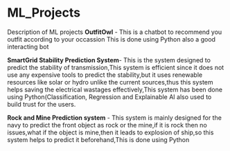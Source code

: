 # ML_Projects
Description of ML projects
**OutfitOwl** - This is a chatbot to recommend you outfit according to your occassion 
This is done using Python also a good interacting bot

**SmartGrid Stability Prediction System**- This is the system designed to predict the stability of transmission,This system is efficient since it does not use any expensive tools to predict the stability,but it uses renewable resources like solar or hydro unlike the current sources,thus this system helps saving the electrical wastages effectively,This system has been done using Python(Classification, Regression and Explainable AI also used to build trust for the users.

**Rock and Mine Prediction system** - This system is mainly designed for the navy to predict the front object as rock or the mine,if it is rock then no issues,what if the object is mine,then it leads to explosion of ship,so this system helps to predict it beforehand,This is done using Python



